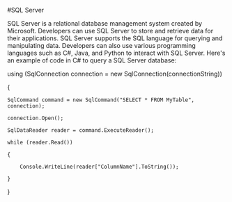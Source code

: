  #SQL Server



SQL Server is a relational database management system created by Microsoft. Developers can use SQL Server to store and retrieve data for their applications. SQL Server supports the SQL language for querying and manipulating data. Developers can also use various programming languages such as C#, Java, and Python to interact with SQL Server. Here's an example of code in C# to query a SQL Server database:



using (SqlConnection connection = new SqlConnection(connectionString))

{

    SqlCommand command = new SqlCommand("SELECT * FROM MyTable", connection);

    connection.Open();

    SqlDataReader reader = command.ExecuteReader();

    while (reader.Read())

    {

        Console.WriteLine(reader["ColumnName"].ToString());

    }

}
